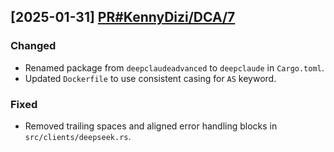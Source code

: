 ## [2025-01-31] [PR#KennyDizi/DCA/7](https://github.com/KennyDizi/DCA/pull/7)

### Changed
- Renamed package from `deepclaudeadvanced` to `deepclaude` in `Cargo.toml`.
- Updated `Dockerfile` to use consistent casing for `AS` keyword.

### Fixed
- Removed trailing spaces and aligned error handling blocks in `src/clients/deepseek.rs`.